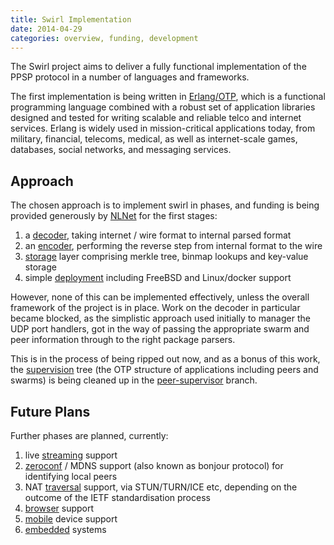 ```yaml
---
title: Swirl Implementation
date: 2014-04-29
categories: overview, funding, development
---
```


The Swirl project aims to deliver a fully functional implementation of the PPSP
protocol in a number of languages and frameworks.

The first implementation is being written in [Erlang/OTP], which is a functional
programming language combined with a robust set of application libraries
designed and tested for writing scalable and reliable telco and internet
services. Erlang is widely used in mission-critical applications today, from
military, financial, telecoms, medical, as well as internet-scale games,
databases, social networks, and messaging services.

## Approach

The chosen approach is to implement swirl in phases, and funding is being
provided generously by [NLNet] for the first stages:

1. a [decoder], taking internet / wire format to internal parsed format
2. an [encoder], performing the reverse step from internal format to the wire
3. [storage] layer comprising merkle tree, binmap lookups and key-value storage
4. simple [deployment] including FreeBSD and Linux/docker support

However, none of this can be implemented effectively, unless the overall
framework of the project is in place. Work on the decoder in particular became
blocked, as the simplistic approach used initially to manager the UDP port
handlers, got in the way of passing the appropriate swarm and peer information
through to the right package parsers.

This is in the process of being ripped out now, and as a bonus of this work, the
[supervision] tree (the OTP structure of applications including peers and
swarms) is being cleaned up in the [peer-supervisor] branch.

## Future Plans

Further phases are planned, currently:

1. live [streaming] support
2. [zeroconf] / MDNS support (also known as bonjour protocol) for identifying local peers
3. NAT [traversal] support, via STUN/TURN/ICE etc, depending on the outcome of
   the IETF standardisation process
4. [browser] support
5. [mobile] device support
6. [embedded] systems


[Erlang/OTP]: http://www.erlang.org/
[NLNet]: http://nlnet.nl/news/2013/20130901-awards.html
[peer-supervisor]: https://github.com/skunkwerks/swirl/blob/feature/add-peer-supervisor/src/swirl_sup.erl

[decoder]: decoder.md
[encoder]: encoder.md
[supervision]: supervision.md
[overview]: overview.md
[merkle]: merkle.md
[deployment]: deployment.md
[storage]: storage.md
[streaming]: /streaming.md
[zeroconf]: zeroconf.md
[traversal]: /development/traversal/
[browser]: browser.md
[mobile]: mobile.md
[embedded]: embedded.md
